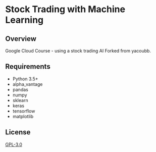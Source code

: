 # Stock Trading with Machine Learning

## Overview

Google Cloud Course - using a stock trading AI Forked from yacoubb.

## Requirements

-   Python 3.5+
-   alpha_vantage
-   pandas
-   numpy
-   sklearn
-   keras
-   tensorflow
-   matplotlib


## License

[GPL-3.0](https://www.gnu.org/licenses/quick-guide-gplv3.html)
